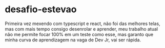
# desafio-estevao
Primeira vez mexendo com typescript e react, não foi das melhores telas, mas com mais tempo consigo desenrolar e aprender, meu trabalho atual não me permite focar 100% em um teste como esse, mas garanto que minha curva de aprendizagem na vaga de Dev Jr, vai ser rápida.
